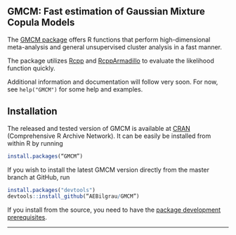 GMCM: Fast estimation of Gaussian Mixture Copula Models
-------------------------------------------------------

The [GMCM package](http://cran.r-project.org/package=GMCM) offers R functions that perform high-dimensional meta-analysis and general unsupervised cluster analysis in a fast manner.

The package utilizes [Rcpp](https://github.com/RcppCore/Rcpp) and [RcppArmadillo](https://github.com/RcppCore/RcppArmadillo) to evaluate the likelihood function quickly.

Additional information and documentation will follow very soon. For now, see `help("GMCM")` for some help and examples.

## Installation

The released and tested version of GMCM is available at
[CRAN](http://cran.r-project.org) (Comprehensive R Archive Network). It can be easily be installed from within R by running 

```R
install.packages(“GMCM”)
```

If you wish to install the latest GMCM version directly from the master branch at GitHub, run 

```R
install.packages("devtools")
devtools::install_github(“AEBilgrau/GMCM”)
```

If you install from the source, you need to have the 
[package development prerequisites](http://www.rstudio.com/ide/docs/packages/prerequisites).

---
